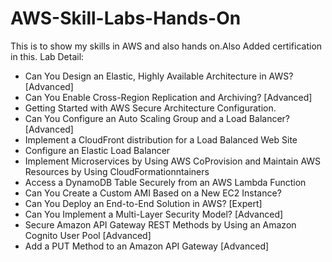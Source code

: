 # AWS-Skill-Labs-Hands-On
This is to show my skills in AWS and also hands on.Also Added certification in this.
Lab Detail:
* Can You Design an Elastic, Highly Available Architecture in AWS? [Advanced]
* Can You Enable Cross-Region Replication and Archiving? [Advanced]
* Getting Started with AWS Secure Architecture Configuration.
* Can You Configure an Auto Scaling Group and a Load Balancer? [Advanced]
* Implement a CloudFront distribution for a Load Balanced Web Site
* Configure an Elastic Load Balancer
* Implement Microservices by Using AWS CoProvision and Maintain AWS Resources by Using CloudFormationntainers
* Access a DynamoDB Table Securely from an AWS Lambda Function
* Can You Create a Custom AMI Based on a New EC2 Instance?
* Can You Deploy an End-to-End Solution in AWS? [Expert]
* Can You Implement a Multi-Layer Security Model? [Advanced]
* Secure Amazon API Gateway REST Methods by Using an Amazon Cognito User Pool [Advanced]
* Add a PUT Method to an Amazon API Gateway [Advanced]
